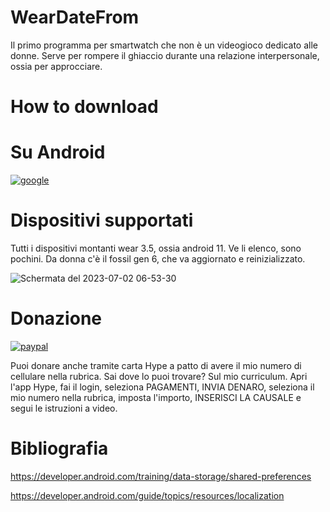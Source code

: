 # WearDateFrom
Il primo programma per smartwatch che non è un videogioco dedicato alle donne.
Serve per rompere il ghiaccio durante una relazione interpersonale, ossia per approcciare.

# How to download


# Su Android

[![google](https://play.google.com/intl/it_it/badges/static/images/badges/en_badge_web_generic.png)](https://play.google.com/store/apps/details?id=org.altervista.numerone.weardatefrom)


# Dispositivi supportati

Tutti i dispositivi montanti wear 3.5, ossia android 11. Ve li elenco, sono pochini. Da donna c'è il fossil gen 6, che va aggiornato e reinizializzato.

![Schermata del 2023-07-02 06-53-30](https://github.com/numerunix/WearDateFrom/assets/49764967/5b96341d-d059-4254-9334-87ed1fc82f15)


# Donazione

[![paypal](https://www.paypalobjects.com/it_IT/IT/i/btn/btn_donateCC_LG.gif)](https://www.paypal.com/cgi-bin/webscr?cmd=_s-xclick&hosted_button_id=JZVR4QQFGLR6Q)

Puoi donare anche tramite carta Hype a patto di avere il mio numero di cellulare nella rubrica. Sai dove lo puoi trovare? Sul mio curriculum.
Apri l'app Hype, fai il login, seleziona PAGAMENTI, INVIA DENARO, seleziona il mio numero nella rubrica, imposta l'importo, INSERISCI LA CAUSALE e segui le istruzioni a video.

# Bibliografia

https://developer.android.com/training/data-storage/shared-preferences

https://developer.android.com/guide/topics/resources/localization
